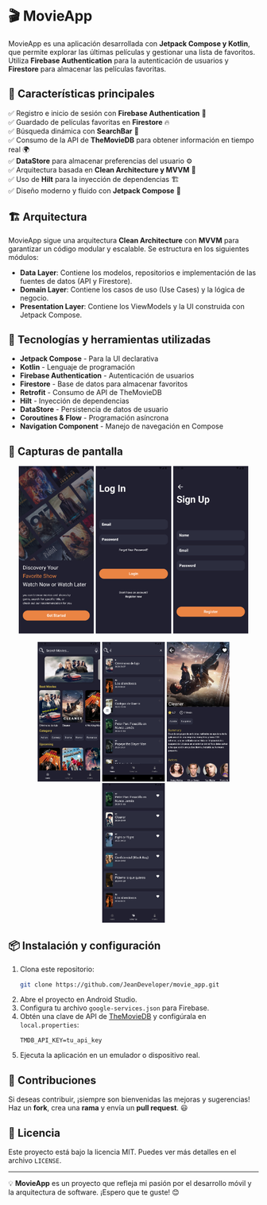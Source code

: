 # 🎬 MovieApp

MovieApp es una aplicación desarrollada con **Jetpack Compose y Kotlin**, que permite explorar las últimas películas y gestionar una lista de favoritos. Utiliza **Firebase Authentication** para la autenticación de usuarios y **Firestore** para almacenar las películas favoritas.

## 🚀 Características principales

✅ Registro e inicio de sesión con **Firebase Authentication** 🔑  
✅ Guardado de películas favoritas en **Firestore** 🔥  
✅ Búsqueda dinámica con **SearchBar** 🎯  
✅ Consumo de la API de **TheMovieDB** para obtener información en tiempo real 🌍  
✅ **DataStore** para almacenar preferencias del usuario ⚙️  
✅ Arquitectura basada en **Clean Architecture y MVVM** 📂  
✅ Uso de **Hilt** para la inyección de dependencias 🏗️  
✅ Diseño moderno y fluido con **Jetpack Compose** 🎨

## 🏗️ Arquitectura
MovieApp sigue una arquitectura **Clean Architecture** con **MVVM** para garantizar un código modular y escalable. Se estructura en los siguientes módulos:

- **Data Layer**: Contiene los modelos, repositorios e implementación de las fuentes de datos (API y Firestore).
- **Domain Layer**: Contiene los casos de uso (Use Cases) y la lógica de negocio.
- **Presentation Layer**: Contiene los ViewModels y la UI construida con Jetpack Compose.

## 🔧 Tecnologías y herramientas utilizadas

- **Jetpack Compose** - Para la UI declarativa
- **Kotlin** - Lenguaje de programación
- **Firebase Authentication** - Autenticación de usuarios
- **Firestore** - Base de datos para almacenar favoritos
- **Retrofit** - Consumo de API de TheMovieDB
- **Hilt** - Inyección de dependencias
- **DataStore** - Persistencia de datos de usuario
- **Coroutines & Flow** - Programación asíncrona
- **Navigation Component** - Manejo de navegación en Compose

## 📸 Capturas de pantalla

<p align="center">
  <img src="assets/screen1.png" width="30%">
  <img src="assets/screen2.png" width="30%">
  <img src="assets/screen3.png" width="30%">
</p>

<p align="center">
  <img src="assets/screen4.png" width="25%">
  <img src="assets/screen5.png" width="25%">
  <img src="assets/screen6.png" width="25%">
  <img src="assets/screen7.png" width="25%">

</p>


## 📦 Instalación y configuración

1. Clona este repositorio:
   ```sh
   git clone https://github.com/JeanDeveloper/movie_app.git
   ```
2. Abre el proyecto en Android Studio.
3. Configura tu archivo `google-services.json` para Firebase.
4. Obtén una clave de API de [TheMovieDB](https://www.themoviedb.org/) y configúrala en `local.properties`:
   ```properties
   TMDB_API_KEY=tu_api_key
   ```
5. Ejecuta la aplicación en un emulador o dispositivo real.

## 🚀 Contribuciones
Si deseas contribuir, ¡siempre son bienvenidas las mejoras y sugerencias! Haz un **fork**, crea una **rama** y envía un **pull request**. 😃

## 📄 Licencia
Este proyecto está bajo la licencia MIT. Puedes ver más detalles en el archivo `LICENSE`.

---
💡 **MovieApp** es un proyecto que refleja mi pasión por el desarrollo móvil y la arquitectura de software. ¡Espero que te guste! 😊
